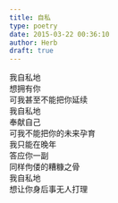 ```yaml
---  
title: 自私  
type: poetry  
date: 2015-03-22 00:36:10  
author: Herb  
draft: true
---  
```

我自私地  
想拥有你  
可我甚至不能把你延续  
我自私地  
奉献自己  
可我不能把你的未来孕育  
我只能在晚年  
答应你一副  
同样佝偻的糟糠之骨  
我自私地  
想让你身后事无人打理